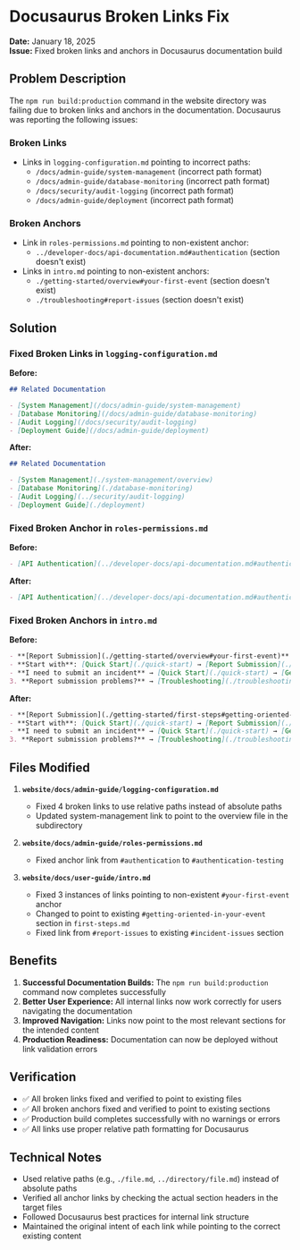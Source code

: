 # Docusaurus Broken Links Fix

**Date:** January 18, 2025  
**Issue:** Fixed broken links and anchors in Docusaurus documentation build

## Problem Description

The `npm run build:production` command in the website directory was failing due to broken links and anchors in the documentation. Docusaurus was reporting the following issues:

### Broken Links
- Links in `logging-configuration.md` pointing to incorrect paths:
  - `/docs/admin-guide/system-management` (incorrect path format)
  - `/docs/admin-guide/database-monitoring` (incorrect path format)
  - `/docs/security/audit-logging` (incorrect path format)
  - `/docs/admin-guide/deployment` (incorrect path format)

### Broken Anchors
- Link in `roles-permissions.md` pointing to non-existent anchor:
  - `../developer-docs/api-documentation.md#authentication` (section doesn't exist)
- Links in `intro.md` pointing to non-existent anchors:
  - `./getting-started/overview#your-first-event` (section doesn't exist)
  - `./troubleshooting#report-issues` (section doesn't exist)

## Solution

### Fixed Broken Links in `logging-configuration.md`

**Before:**
```markdown
## Related Documentation

- [System Management](/docs/admin-guide/system-management)
- [Database Monitoring](/docs/admin-guide/database-monitoring)
- [Audit Logging](/docs/security/audit-logging)
- [Deployment Guide](/docs/admin-guide/deployment)
```

**After:**
```markdown
## Related Documentation

- [System Management](./system-management/overview)
- [Database Monitoring](./database-monitoring)
- [Audit Logging](../security/audit-logging)
- [Deployment Guide](./deployment)
```

### Fixed Broken Anchor in `roles-permissions.md`

**Before:**
```markdown
- [API Authentication](../developer-docs/api-documentation.md#authentication)
```

**After:**
```markdown
- [API Authentication](../developer-docs/api-documentation.md#authentication-testing)
```

### Fixed Broken Anchors in `intro.md`

**Before:**
```markdown
- **[Report Submission](./getting-started/overview#your-first-event)** - How to submit incident reports
- **Start with**: [Quick Start](./quick-start) → [Report Submission](./getting-started/overview#your-first-event)
- **I need to submit an incident** → [Quick Start](./quick-start) → [Getting Started](./getting-started/overview#your-first-event)
3. **Report submission problems?** → [Troubleshooting](./troubleshooting#report-issues)
```

**After:**
```markdown
- **[Report Submission](./getting-started/first-steps#getting-oriented-in-your-event)** - How to submit incident reports
- **Start with**: [Quick Start](./quick-start) → [Report Submission](./getting-started/first-steps#getting-oriented-in-your-event)
- **I need to submit an incident** → [Quick Start](./quick-start) → [Getting Started](./getting-started/first-steps#getting-oriented-in-your-event)
3. **Report submission problems?** → [Troubleshooting](./troubleshooting#incident-issues)
```

## Files Modified

1. **`website/docs/admin-guide/logging-configuration.md`**
   - Fixed 4 broken links to use relative paths instead of absolute paths
   - Updated system-management link to point to the overview file in the subdirectory

2. **`website/docs/admin-guide/roles-permissions.md`**
   - Fixed anchor link from `#authentication` to `#authentication-testing`

3. **`website/docs/user-guide/intro.md`**
   - Fixed 3 instances of links pointing to non-existent `#your-first-event` anchor
   - Changed to point to existing `#getting-oriented-in-your-event` section in `first-steps.md`
   - Fixed link from `#report-issues` to existing `#incident-issues` section

## Benefits

1. **Successful Documentation Builds:** The `npm run build:production` command now completes successfully
2. **Better User Experience:** All internal links now work correctly for users navigating the documentation
3. **Improved Navigation:** Links now point to the most relevant sections for the intended content
4. **Production Readiness:** Documentation can now be deployed without link validation errors

## Verification

- ✅ All broken links fixed and verified to point to existing files
- ✅ All broken anchors fixed and verified to point to existing sections
- ✅ Production build completes successfully with no warnings or errors
- ✅ All links use proper relative path formatting for Docusaurus

## Technical Notes

- Used relative paths (e.g., `./file.md`, `../directory/file.md`) instead of absolute paths
- Verified all anchor links by checking the actual section headers in the target files
- Followed Docusaurus best practices for internal link structure
- Maintained the original intent of each link while pointing to the correct existing content 